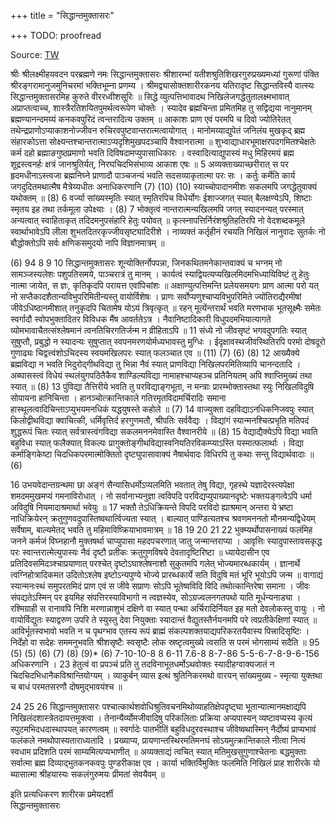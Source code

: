 +++
title = "सिद्धान्तमुक्तासरः"

+++
TODO: proofread

Source: [TW](https://archive.org/details/WUoh_brahmasutra-sri-bhashya-of-shri-bhagavad-ramanujacharya-with-sruta-prakasika-com/page/40/mode/1up)


श्रीः 
श्रीलक्ष्मीहयवदन परब्रह्मणे नमः 
सिद्धान्तमुक्तासरः 
श्रीशारम्भां यतीशश्रुतिशिखरगुरुप्रख्यमध्यां गुरूणां पंक्ति श्रीरङ्गरामानुजमुनिचरमां भक्तिभूम्ना प्रणम्य । श्रीमद्व्यासोक्तशारीरकनय यतिरादृष्ट सिद्धान्तविस्यै वात्स्यः सिद्धान्तमुक्तासरमिह कुरुते वीररध्वीशसूरिः ॥ 
सिद्धे व्युत्पत्तिभावादथ निखिलेजगद्धेतुतालक्ष्मभावात् अप्राप्तत्वाच्च, शास्त्रैरतिशयितपुमर्थत्वरूपेण चोक्तेः । स्यादेव ब्रह्मचिन्ता प्रमितमिह तु सद्विद्यया नानुमानम् ब्रह्मण्यानन्दमय्यं कनकवपुरिदं त्वन्तरादित्य उक्तम् ॥ 
आकाशः प्राण एवं परमपि च दिवो ज्योतिरेतत् तथेन्द्रप्राणोऽप्याकाशनोज्जीवन रुचिरवपुष्टवान्तरात्मत्वायोगात् । मानोमय्याद्युपेतं जनिलंय मुखकृद् ब्रह्म संहारकोऽत्ता सोक्ष्यन्तश्चान्तरात्माऽप्यदृशिमुखपदञ्चापि वैश्वानरात्मा ॥ 
शुभ्वाद्याधारभूमाक्षरपदगमितश्चेक्षतेः कर्म दहो ब्रह्माङगुष्ठप्रमाणो भवति दिविषदामप्युपासाधिकारः । वस्वादित्याद्युपास्यं मधु मिहिरमयं ब्रह्म शूद्रस्त्वनर्हः क्षत्रं जानश्रुतिर्यत्, निरघचिदभिसंभाव्य आकाश एषः ॥ 
5 अव्यक्ताख्याच्छरीरात् स पर हृदमधीनाऽस्त्वजा ब्रह्मनिघ्ने 
प्राणादौ पाञ्चजन्यं भवति सदसव्याकृतात्मा परः सः । कर्तुः कर्मेति कार्य जगदुदितमथात्मैष मैत्रेय्यधीतः 
अनाधिकरणानि (7) 
(10) 
(10) 
स्याच्चोपादानमीशः सकलमपि जगद्धेतुवाक्यं यथोक्तम् ॥ 
(8) 
6 
वर्ज्या सांख्यस्मृतिः स्यात् स्मृतिरपिच विधेर्योगः ईशाज्जगत् स्यात् बैलक्षण्येऽपि, शिष्टाः स्मृतय इह तथा तर्कमूला उपेक्ष्याः । 
(8) 
7 
भोक्तृत्वं नान्तरात्मन्यखिलमपि जगत् स्यादनन्यत् परस्मात् अन्यत्वात् स्वाहिताकृत् तदिदमनुपसंहारि हेतुः पयोवत् ॥ 
कृत्स्नापत्तिर्निरंशश्रुतिहतिरपि नो वेदशब्दकमूले स्वार्थाभावेऽपि लीला शुभतदितरकृज्जीवसृष्ट्यादिरीशे । नाव्यक्तं कर्तृहीनं रचयति निखिलं नानुवादः सुतर्कः 
नो बौद्धोक्तोऽपि सर्वः क्षणिकसमुदयो नापि विज्ञानमात्रम् ॥ 

(6) 
94 
8 
9 
10 
सिद्धान्तमुक्तासरः 
शून्योक्तिर्नोपपन्ना, जिनकथितमनेकान्तवाक्यं च भग्नम् नो सामञ्जस्यलेशः पशुपतिसमये, पाञ्चरात्रं तु मानम् । कार्यत्वं स्याद्वियत्यप्यखिलमिदमभिध्यायिविष्टं तु हेतुः नात्मा जायेत, स ज्ञः, कृतिकृदपि परायत्त एवांपिचांशः ॥ 
अक्षाण्युत्पत्तिमन्ति प्रलेयसमयगः प्राण आत्मा परो यत् नो सप्तैकादशैतान्यविभुपरिमितीन्यस्तु वायोर्विशेषः । प्राणः सर्वोप्यणुश्चाप्यविभुपरिमिते ज्योंतिराद्यैरमीषां जीवेऽधिष्ठानमीशात् तनुकृदपि चितामेष योऽयं त्रिवृत्कृत् ॥ 
रहन् मूत्येंन्तरार्थं भवति मरणभाक भूतसूक्ष्मैः समेतः स्वर्गादौ स्वोपभुक्तादितर विविधक मैंष आवर्ततेऽत्र । नैवानिष्टादिकारी विधुपदमभियात्यागते व्योमभावाचैतत्संश्लेषमानं त्वनतिचिरगतिर्जन्म न व्रीहिताऽपि ॥ 
11 संध्ये नो जीवसृष्टं भगवदुपगतिः स्यात् सुषुप्तौ, प्रबुद्धो 
न स्यादन्यः सुषुप्तात् स्वपनमरणयोर्मध्यभावस्तु मुग्धिः । ईदृक्षावस्थजीवस्थितिरपि परमो दोषदूरो गुणाढ्यः चिद्वत्त्वंशोऽचिदस्य स्वयमखिलपरः स्यात् फलञ्चात एव ॥ 
(11) 
(7) 
(6) 
(8) 
12 
आख्यैक्ये ब्रह्मविद्या न भवति भिदुरोद्गीथविद्या तु भिन्ना नैवं स्यात् प्राणविद्या निखिलपरमितिव्यापि चानन्दतादि । अब्घासस्त्वं विधेयं स्थलंयुगपठितैकैव शाण्डिल्यविद्या 
नामाहश्चाप्यहञ्च प्रतिनियतम् अपि श्वाप्तिमुख्यं तथा स्यात् ॥ 
(8) 
13 
पुंविद्या तैत्तिरीये भवति तु परविद्याङ्गभूता, न मन्त्राः 
प्रारम्भोक्तास्तथा स्युः निखिलविदुषि सोपायना हानिचिन्ता । हानञ्चोत्क्रान्तिकाले गतिरमृतविदामर्चिरादिः समाना हास्थूलत्वादिचिन्ताऽप्युभयमनधिकं यद्धयुषस्ते कहोले ॥ 
(7) 
14 
वाज्युक्ता दहविद्याऽनधिकनिजवपुः स्यात् किलोद्वीथविद्या क्वाचित्की, धर्मिवृत्तिर्द हरगुणमतौ, श्रीपतिः सर्ववैद्यः । विद्यांगं स्यान्मनश्चित्प्रभृति मतिपदं शुद्धरूपं चितः स्यात् सर्वत्रास्त्वंगविद्या सकलमननमेवास्ति वैश्वानरीये ॥ 
(8) 
15 
वेद्याद्यैक्येऽपि विद्या भवति बहुविधा स्यात् फलैक्यात् विकल्पः प्रागुक्तोङ्गीथविद्यास्वनियतिरविकम्प्याऽस्ति यस्मात्फलार्थाः । विद्या कर्माङ्गिकेष्टा चिदधिकपरमात्मोक्तितो दृष्टघुपासावाक्यं नैषार्थवादः विधिरपि तु कथाः सन्तु विद्यार्थवादाः ॥ 
(6) 

16 
उभयवेदान्तग्रन्थमा छा 
अङ्गं सैन्यासिधर्मोऽप्यलमिति भवतात् तेषु विद्या, गृहस्थे यज्ञादेरस्त्यपेक्षा शमदममुखमप्यं गमनाविरोधात् । नो सर्वानाभ्यनुज्ञा त्वविपदि परविद्यप्युपाख्यानदृष्टेः भक्तयङ्गत्वेऽपि धर्मा अविदुषि नियमादाश्रमार्था भवेयुः ॥ 
17 भक्तौ तेऽधिक्रियन्ते विपदि परविदो ह्याश्रमान् अन्तरा ये 
भ्रष्टा नाधिक्रियेरन् क्रतुगुणवदुपास्तिष्वथार्त्विज्यता स्यात् । बाल्यात् पाण्डित्यतश्च श्रवणमननतो मौनमन्यद्विधेयम् सर्वेषाम्, बाल्यमेतद् भवति तु महिमाविष्क्रियाभावमात्रम् ॥ 
18 
19 
20 
21 
22 
भुक्म्यर्थोपासनाख्यं फलंमिह जनने कर्मजं विघ्नहानौ मुक्तषर्था चाप्युपासा महदपचरणात् जातु जन्मान्तराप्या । आवृत्तिः स्यादुपास्तावसकृद्ध परः स्वान्तरात्मेत्युपास्यः नैवं दृष्टौ प्रतीकः क्रतुगुणविषये देवतादृष्टिरिष्टा ॥ 
ध्यायेदासीन एव प्रतिदिवसमिदञ्श्चाप्रयाणात् परश्चेत् दृष्टोऽघाश्लेषनाशौ सुकुतमपि गलेत् भोज्यमारब्धकार्यम् । ज्ञानार्थे त्वग्निहोत्रादिकमत उदितोऽश्लेष इष्टोऽन्यपुण्ये भोज्ये प्रारब्धकार्ये सति विदुषि मतं भूरि भूयोऽपि जन्म ॥ वागाद्यं स्यान्मनःस्थं समुपरतमिदं प्राण एवं स जीवे सप्राणः सोऽपि भूतेष्वविदि विदि तथोत्कान्तिरेषा समाना । जीवः संपद्यतेऽस्मिन् पर इयमिह संपत्तिरस्याविभागो न त्वज्ञस्येव, सोऽग्रज्वलनगतपथो याति मूर्धन्यनाड्या । 
रश्मिग्राही स रानावपि निशि मरणान्नाशुभं दक्षिणे वा स्यात् पन्था अर्चिरादिर्नियत इह मतो देवलोकस्तु वायुः । नो वायोर्विद्युतः स्याद्वरुण उपरि ते स्युस्तु देवा नियुक्ताः स्यादान्तं वैद्युतस्तैर्नयनमपि परे त्वप्रतीकेक्षिणां स्यात् ॥ 
आविर्भूतस्वभावो भवति न च पृथग्भाव एतस्य रूपं ब्राह्मं संकल्पशक्तयाद्यपरिकरतयैवास्य पित्त्रादिसृष्टिः । निर्देहो वा सदेहः सममनुभवति श्रीशसृष्टैः स्वसृष्टैः लोक स्रष्टृत्वमुख्ये त्वसति स परमं भोगसाम्यं सदैति ॥ 
95 
(5) 
(5) 
(6) 
(7) 
(8) 
(9)* 
(6) 
7-10-10-8 8 6-11 7.6-8 8-7-86 5-5-6-7-8-9-6-156 अधिकरणानि । 
23 
हेतुत्वं वा प्रपञ्चं प्रति तु तदविनाभूतधर्मोऽथवोक्तः 
स्यादीहग्वाक्यजातं न चिदचिदभिधानैकविश्रान्तियोग्यम् । 
व्याकुर्बन् व्यास इत्थं श्रुतिनिकरमथो वारयन् सांख्यमुख्य - स्मृत्या युक्तथा च बाधं परमतसरणौ दोषमुद्भावयंश्च ॥ 

24 
25 
26 
सिद्धान्तमुक्तासरः 
पश्चात्कार्थशवोधिश्रुतिवचनमिथोव्याहतिक्षेपदृष्ट्घा 
भूतान्यात्मानमक्षाद्यपि निखिलंदशास्त्रेतदायत्तमुक्त्वा । तेनान्यैर्व्योमजीवादिषु परिकलिताः प्रक्रिया अप्यपास्यन् व्यष्टावप्यस्य कृत्यं स्पुटमभिदधदास्थापयत् कारणत्वम् ॥ 
स्वर्गादेः पातभीतिं बहुविधदुरवस्थाश्च जीवेष्वथास्मिन् नैर्दोष्यं प्राप्यभावं फलंकले नमथोपास्यताराध्यतादि । प्रख्याप्य, प्रायणान्तस्थिरमतिमनघं सोऽयमुत्क्रान्तिकाले नीत्वा नित्यं स्वधाम प्रदिशति परमं साम्यमित्यप्यभाणीत् ॥ 
अव्यक्ताद्यं त्वचित् स्यात् मतिमुखसुगुणाश्चेतनाः बद्धमुक्ताः सर्वात्मा ब्रह्म दिव्याद्भुतकनकवपुः पुण्डरीकाक्ष एव । कार्या भक्तिर्विमुक्तिः फलमिति निखिलं प्राह शारीरके यो ब्यासात्मा श्रीहयास्यः सकलंगुरुमयः प्रीमतां सेवयैवम् ॥ 

इति प्रत्यधिकरण शारीरक प्रमेयदर्शी  
सिद्धान्तमुक्तासरः  

